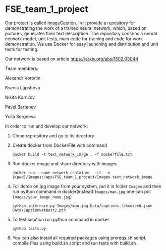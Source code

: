 # FSE_team_1_project


Our project  is called ImageCaption. In it provide a repository for demonstrating the work of a trained neural network, which, based on pictures, generates their text description. The repository contains a neural network model, unit tests, main code for training and code for work demonstration. We use Docker for easy launching and distribution and unit tests for testing.

Our network is based on article https://arxiv.org/abs/1502.03044

Team members:

Alexandr Voronin 

Ksenia Lapshova 

Nikita Kornilov 

Pavel Bartenev 

Yulia Sergeeva


In order to run and develop our network:

1) Clone represitory and go to its directory
   
2) Create docker from DockerFile with command
   
   `docker build -t text_network_image . -f Dockerfile.txt`

3) Run docker image and share directory with images

   `docker run --name network_container  -it  -v $(pwd)/Images:/app/FSE_team_1_project/Images text_network_image`
   
4) For demo on jpg image from your system, put it in folder `Images`  and then run python command in docker(instead `Images/man.jpg` one can put `Images/your_image_name.jpg`)
   
   `python inference.py Images/man.jpg Data/captions_tokenized.json Data/CaptionNetBest2.pth`

5) To test solution run python command in docker
   
   `python tests.py`  

6) You can also install all required packages using prereqs.sh script, compile files using build.sh script and run tests with build.sh 
   
